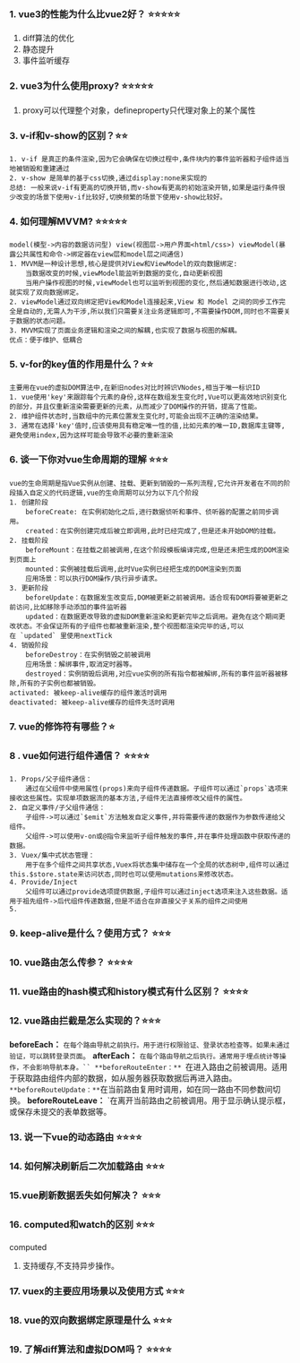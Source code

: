 ### 1. vue3的性能为什么比vue2好？ ⭐⭐⭐⭐⭐
1. diff算法的优化
2. 静态提升
3. 事件监听缓存
### 2. vue3为什么使用proxy? ⭐⭐⭐⭐⭐
1. proxy可以代理整个对象，defineproperty只代理对象上的某个属性
### 3. v-if和v-show的区别？⭐⭐
	1. v-if 是真正的条件渲染,因为它会确保在切换过程中,条件块内的事件监听器和子组件适当地被销毁和重建通过
	2. v-show 是简单的基于css切换,通过display:none来实现的
	总结: 一般来说v-if有更高的切换开销,而v-show有更高的初始渲染开销,如果是运行条件很少改变的场景下使用v-if比较好,切换频繁的场景下使用v-show比较好。
### 4. 如何理解MVVM? ⭐⭐⭐⭐⭐
	model(模型->内容的数据访问型) view(视图层->用户界面<html/css>) viewModel(暴露公共属性和命令->绑定器在view层和model层之间通信)
	1. MVVM是一种设计思想,核心是提供对View和ViewModel的双向数据绑定:
		当数据改变的时候,viewModel能监听到数据的变化,自动更新视图
		当用户操作视图的时候,viewModel也可以监听到视图的变化,然后通知数据进行改动,这就实现了双向数据绑定。
	2. viewModel通过双向绑定把View和Model连接起来,View 和 Model 之间的同步工作完全是自动的,无需人为干涉,所以我们只需要关注业务逻辑即可,不需要操作DOM,同时也不需要关于数据的状态问题。
	3. MVVM实现了页面业务逻辑和渲染之间的解耦,也实现了数据与视图的解耦。
	优点：便于维护、低耦合
	
### 5. v-for的key值的作用是什么？⭐⭐
	主要用在vue的虚拟DOM算法中,在新旧nodes对比时辨识VNodes,相当于唯一标识ID
	1. vue使用'key'来跟踪每个元素的身份,这样在数组发生变化时,Vue可以更高效地识别变化的部分，并且仅重新渲染需要更新的元素，从而减少了DOM操作的开销，提高了性能。
	2. 维护组件状态时,当数组中的元素位置发生变化时,可能会出现不正确的渲染结果。
	3. 通常在选择'key'值时,应该使用具有稳定唯一性的值,比如元素的唯一ID,数据库主键等,避免使用index,因为这样可能会导致不必要的重新渲染
	

### 6. 谈一下你对vue生命周期的理解 ⭐⭐⭐
	vue的生命周期是指Vue实例从创建、挂载、更新到销毁的一系列流程,它允许开发者在不同的阶段插入自定义的代码逻辑,vue的生命周期可以分为以下几个阶段
	1. 创建阶段
		beforeCreate: 在实例初始化之后,进行数据侦听和事件、侦听器的配置之前同步调用。
		created：在实例创建完成后被立即调用,此时已经完成了,但是还未开始DOM的挂载。
	2. 挂载阶段
		beforeMount：在挂载之前被调用,在这个阶段模板编译完成,但是还未把生成的DOM渲染到页面上
		mounted：实例被挂载后调用,此时Vue实例已经把生成的DOM渲染到页面
		应用场景：可以执行DOM操作/执行异步请求。
	3. 更新阶段
		beforeUpdate：在数据发生改变后,DOM被更新之前被调用。适合现有DOM将要被更新之前访问,比如移除手动添加的事件监听器
		updated：在数据更改导致的虚拟DOM重新渲染和更新完毕之后调用。避免在这个期间更改状态。不会保证所有的子组件也都被重新渲染,整个视图都渲染完毕的话,可以在 `updated` 里使用nextTick
	4. 销毁阶段
		beforeDestroy：在实例销毁之前被调用
		应用场景：解绑事件,取消定时器等。
		destroyed：实例销毁后调用,对应vue实例的所有指令都被解绑,所有的事件监听器被移除,所有的子实例也都被销毁。
	activated: 被keep-alive缓存的组件激活时调用
	deactivated: 被keep-alive缓存的组件失活时调用
### 7. vue的修饰符有哪些？⭐

### 8 . vue如何进行组件通信？ ⭐⭐⭐⭐
	1. Props/父子组件通信：
		通过在父组件中使用属性(props)来向子组件传递数据。子组件可以通过`props`选项来接收这些属性。实现单项数据流的基本方法,子组件无法直接修改父组件的属性。
	2. 自定义事件/子父组件通信：
		子组件->可以通过`$emit`方法触发自定义事件,并将需要传递的数据作为参数传递给父组件。
		父组件->可以使用v-on或@指令来监听子组件触发的事件,并在事件处理函数中获取传递的数据。
	3. Vuex/集中式状态管理：
		用于在多个组件之间共享状态,Vuex将状态集中储存在一个全局的状态树中,组件可以通过this.$store.state来访问状态,同时也可以使用mutations来修改状态。
	4. Provide/Inject
		父组件可以通过provide选项提供数据,子组件可以通过inject选项来注入这些数据。适用于祖先组件->后代组件传递数据,但是不适合在非直接父子关系的组件之间使用
	5.
### 9. keep-alive是什么？使用方式？ ⭐⭐⭐

### 10. vue路由怎么传参？ ⭐⭐⭐⭐
### 11. vue路由的hash模式和history模式有什么区别？ ⭐⭐⭐⭐
### 12. vue路由拦截是怎么实现的？⭐⭐⭐
**beforeEach：** `在每个路由导航之前执行。用于进行权限验证、登录状态检查等。如果未通过验证，可以跳转登录页面`。
**afterEach：** `在每个路由导航之后执行。通常用于埋点统计等操作，不会影响导航本身。``
**beforeRouteEnter：** `在进入路由之前被调用。适用于获取路由组件内部的数据，如从服务器获取数据后再进入路由。`
**beforeRouteUpdate：** `在当前路由复用时调用，如在同一路由不同参数间切换。 
**beforeRouteLeave：** `在离开当前路由之前被调用。用于显示确认提示框，或保存未提交的表单数据等。
### 13. 说一下vue的动态路由 ⭐⭐⭐⭐
### 14. 如何解决刷新后二次加载路由 ⭐⭐⭐
### 15.vue刷新数据丢失如何解决？ ⭐⭐⭐
### 16. computed和watch的区别 ⭐⭐⭐
computed
1. 支持缓存,不支持异步操作。

### 17. vuex的主要应用场景以及使用方式 ⭐⭐⭐
### 18. vue的双向数据绑定原理是什么 ⭐⭐⭐
### 19. 了解diff算法和虚拟DOM吗？ ⭐⭐⭐⭐
###
###
###
###